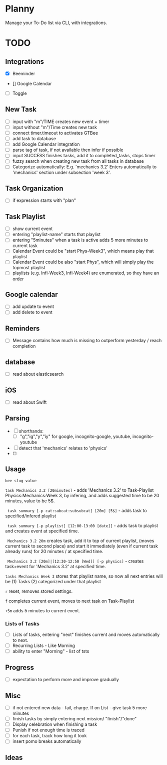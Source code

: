 # Planny  
Manage your To-Do list via CLI, with integrations.

# TODO
## Integrations
- [x] Beeminder
- [] Google Calendar
- [ ] Toggle

## New Task
- [ ] input with "m"/TIME creates new event + timer
- [ ] input without "m"/Time creates new task
- [ ] connect timer.timeout to activates GTBee
- [ ] add task to database
- [ ] add Google Calendar integration
- [ ] parse tag of task, if not available then infer if possible
- [ ] input SUCCESS finishes tasks, add it to completed_tasks, stops timer
- [ ] fuzzy search when creating new task from all tasks in database
- [ ] Categorize automatically: E.g. 'mechanics 3.2' Enters automatically to 'mechanics' section  under subsection 'week 3'.

## Task Organization
- [ ] if expression starts with "plan"
## Task Playlist
- [ ] show current event
- [ ] entering "playlist-name" starts that playlist
- [ ] entering "5minutes" when a task is active adds 5 more minutes to current task
- [ ] Calendar Event could be "start Phys-Week3", which means play that playlist
- [ ] Calendar Event could be also "start Phys", which will simply play the topmost playlist 
- [ ] playlists (e.g. Infi-Week3, Infi-Week4) are enumerated, so they have an order
## Google calendar
- [ ] add update to event
- [ ] add delete to event

## Reminders
- [ ] Message contains how much is missing to outperform yesterday / reach completion
## database
- [ ] read about elasticsearch
## iOS
- [ ] read about Swift

## Parsing
- [ ] shorthands:
  - [ ] "g","ig","y","iy" for google, incognito-google, youtube, incognito-youtube
- [ ] detect that 'mechanics' relates to 'physics'
- [ ] 

## Usage
```bee slug value```

```task Mechanics 3.2 [20minutes]``` - adds 'Mechanics 3.2' to Task-Playlist Physics:Mechanics:Week 3, by infering,  and adds suggested time to be 20 minutes, value to be 5$.

``` task summary [-p cat:subcat:subsubcat] [20m] [5$]``` - adds task to specified/infered playlist

``` task summary [-p playlist] [12:00-13:00 [date]]``` - adds task to playlist and creates event at specified time.

``` Mechanics 3.2 20m``` creates task, add it to top of current playlist, (moves current task to second place) and start it immediately (even if current task already runs) for 20 minutes / at specified time.  

``` Mechanics 3.2 [20m]|[12:30-12:50 [Wed]] [-p physics]``` - creates task+event for 'Mechanics 3.2' at specified time. 

``` tasks Mechanics Week 3 ``` stores that playlist name, so now all next entries will be (1) Tasks (2) categorized under that playlist

``` r ``` reset, removes stored settings. 

``` f ``` completes current event, moves to next task on Task-Playlist



``` +5m ``` adds 5 minutes to current event.


### Lists of Tasks

- [ ] Lists of tasks, entering "next" finishes current and moves automatically to next.
- [ ] Recurring Lists - Like Morning
- [ ] ability to enter "Morning" - list of tsts

## Progress
- [ ] expectation to perform more and improve gradually

## Misc

- [ ] if not entered new data - fail, charge. If on List - give task 5 more minutes
- [ ] finish tasks by simply entering next mission/ "finish"/"done"
- [ ] Display celebration when finishing a task
- [ ] Punish if not enough time is traced
- [ ] for each task, track how long it took
- [ ] insert pomo breaks automatically

## Ideas